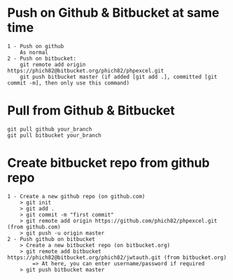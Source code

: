 # Push on Github & Bitbucket at same time
    1 - Push on github
        As normal
    2 - Push on bitbucket:
        git remote add origin https://phich82@bitbucket.org/phich82/phpexcel.git
        git push bitbucket master (if added [git add .], committed [git commit -m], then only use this command)

# Pull from Github & Bitbucket
    git pull github your_branch
    git pull bitbucket your_branch

# Create bitbucket repo from github repo
    1 - Create a new github repo (on github.com)
        > git init
        > git add .
        > git commit -m "first commit"
        > git remote add origin https://github.com/phich82/phpexcel.git (from github.com)
        > git push -u origin master
    2 - Push github on bitbucket
        > Create a new bitbucket repo (on bitbucket.org)
        > git remote add bitbucket https://phich82@bitbucket.org/phich82/jwtauth.git (from bitbucket.org)
            => At here, you can enter username/password if required
        > git push bitbucket master
